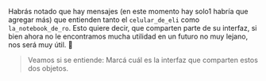 Habrás notado que hay mensajes (en este momento hay solo1 habría que agregar más) que entienden tanto el `celular_de_eli` como `la_notebook_de_ro`.
Esto quiere decir, que comparten parte de su interfaz, si bien ahora no le encontramos mucha utilidad en un futuro no muy lejano, nos será muy útil. :star_struck:

> Veamos si se entiende: Marcá cuál es la interfaz que comparten estos dos objetos.